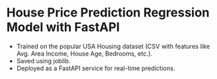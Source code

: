 # House Price Prediction Regression Model with FastAPI
* Trained on the popular USA Housing dataset (CSV with features like Avg. Area Income, House Age, Bedrooms, etc.).
* Saved using joblib.
* Deployed as a FastAPI service for real-time predictions.
